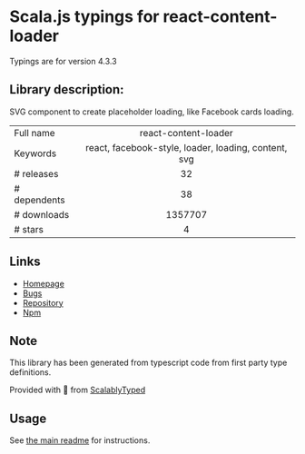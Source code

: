
# Scala.js typings for react-content-loader

Typings are for version 4.3.3

## Library description:
SVG component to create placeholder loading, like Facebook cards loading.

|                    |                 |
| ------------------ | :-------------: |
| Full name          | react-content-loader |
| Keywords           | react, facebook-style, loader, loading, content, svg |
| # releases         | 32 |
| # dependents       | 38 |
| # downloads        | 1357707 |
| # stars            | 4 |

## Links
- [Homepage](https://github.com/danilowoz/react-content-loader)
- [Bugs](https://github.com/danilowoz/react-content-loader/issues)
- [Repository](https://github.com/danilowoz/react-content-loader)
- [Npm](https://www.npmjs.com/package/react-content-loader)
    


## Note
This library has been generated from typescript code from first party type definitions.

Provided with :purple_heart: from [ScalablyTyped](https://github.com/oyvindberg/ScalablyTyped)

## Usage
See [the main readme](../../readme.md) for instructions.


